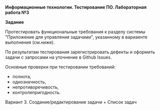**Информационные технологии. Тестирование ПО. Лабораторная работа №3**

**Задание**

Протестировать функциональные требования к разделу системы "Приложение для управления задачами", указанному в вариаенте выполнения (см.ниже).

По результатам тестирования зарегистрировать дефекты и оформить задачи с запросами на уточнение в Github Issues.

Основные проверки при тестировании требований:

- полнота, 
- однозначность, 
- непротиворечивость,
- контролепригодность.

Вариант 3. Создание/редактирование задачи + Список задач 
